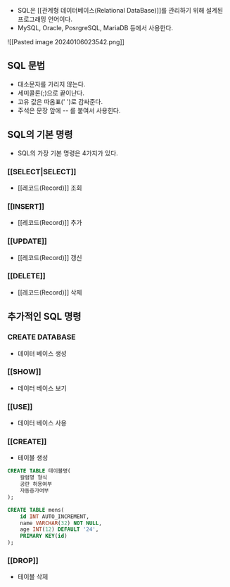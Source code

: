 - SQL은 [[관계형 데이터베이스(Relational DataBase)]]를 관리하기 위해 설계된 프로그래밍 언어이다.
- MySQL, Oracle, PosrgreSQL, MariaDB 등에서 사용한다.

![[Pasted image 20240106023542.png]]

## SQL 문법

- 대소문자를 가리지 않는다.
- 세미콜론(;)으로 끝이난다.
- 고유 값은 따옴표(' ')로 감싸준다.
- 주석은 문장 앞에 -- 를 붙여서 사용힌다.

## SQL의 기본 명령

- SQL의 가장 기본 명령은 4가지가 있다.

### [[SELECT|SELECT]]

- [[레코드(Record)]] 조회
### [[INSERT]]

- [[레코드(Record)]] 추가
### [[UPDATE]]

- [[레코드(Record)]] 갱신
### [[DELETE]]

- [[레코드(Record)]] 삭제


## 추가적인 SQL 명령

### CREATE DATABASE

- 데이터 베이스 생성
### [[SHOW]]

- 데이터 베이스 보기
### [[USE]]

- 데이터 베이스 사용

### [[CREATE]]

-  테이블 생성

```sql
CREATE TABLE 테이블명( 
	칼럼명 형식 
	공란 허용여부 
	자동증가여부 
); 

CREATE TABLE mens( 
	id INT AUTO_INCREMENT,
	name VARCHAR(32) NOT NULL, 
	age INT(12) DEFAULT '24',
	PRIMARY KEY(id) 
);
```

### [[DROP]]

- 테이블 삭제